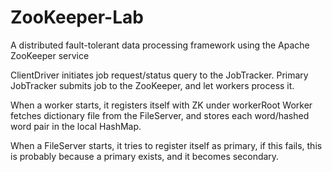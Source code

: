 # ZooKeeper-Lab
A distributed fault-tolerant data processing framework using the Apache ZooKeeper service

ClientDriver initiates job request/status query to the JobTracker.
Primary JobTracker submits job to the ZooKeeper, and let workers process it.

When a worker starts, it registers itself with ZK under workerRoot
Worker fetches dictionary file from the FileServer, and stores each word/hashed word pair in the local HashMap.

When a FileServer starts, it tries to register itself as primary, if this fails, this is probably because a primary exists, and it becomes secondary.
